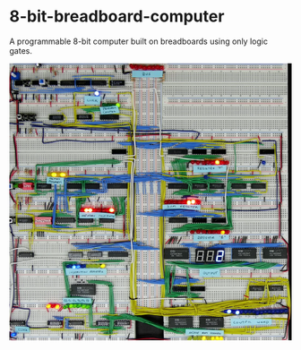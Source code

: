 # 8-bit-breadboard-computer
A programmable 8-bit computer built on breadboards using only logic gates.

<p align="center">
  <img src="images/complete.png" alt="Completed Computer Image Demo" width="700"/>
</p>
